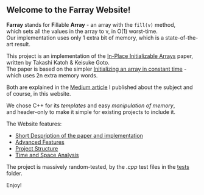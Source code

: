 ## Welcome to the Farray Website!
**Farray** stands for **F**illable **Array** - an array with the `fill(v)` method,<br />
which sets all the values in the array to v, in O(1) worst-time.<br />
Our implementation uses only 1 extra bit of memory, which is a state-of-the-art result.

This project is an implementation of the [In-Place Initializable Arrays](https://arxiv.org/abs/1709.08900) paper, written by Takashi Katoh & Keisuke Goto.<br>
The paper is based on the simpler [Initializing an array in constant time](https://eli.thegreenplace.net/2008/08/23/initializing-an-array-in-constant-time) - which uses 2n extra memory words.

Both are explained in the [Medium article](https://link.medium.com/Q8YbkDJX2bb) I published about the subject and of course, in this website.

We chose C++ for its *templates* and easy *manipulation of memory*, <br />
and header-only to make it simple for existing projects to include it.

The Website features:
* [Short Despription of the paper and implementation](Short-Description.md)
* [Advanced Features](Advanced-Features.md)
* [Project Structure](Project-Structure.md)
* [Time and Space Analysis](Time-and-Space-Analysis.md)

The project is massively random-tested, by the _.cpp_ test files in the [tests](https://github.com/tomhea/farray/tree/master/tests) folder.

Enjoy!
